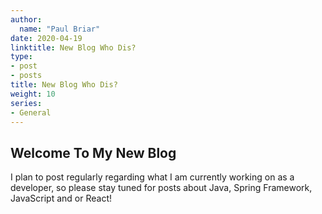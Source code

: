 ```yaml
---
author:
  name: "Paul Briar"
date: 2020-04-19
linktitle: New Blog Who Dis?
type:
- post
- posts
title: New Blog Who Dis?
weight: 10
series:
- General
---
```



## Welcome To My New Blog

I plan to post regularly regarding what I am currently working on as a developer, so please stay tuned for posts about Java, Spring Framework, JavaScript and or React!

